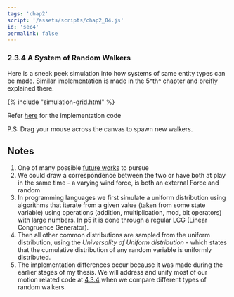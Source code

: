 ```yaml
---
tags: 'chap2'
script: '/assets/scripts/chap2_04.js'
id: 'sec4'
permalink: false
---
```

### 2.3.4 A System of Random Walkers

Here is a sneek peek simulation into how systems of same entity types can be made. Similar implementation is made in the 5^th^ chapter and breifly explained there.

{% include "simulation-grid.html" %}

Refer [here](https://github.com/beeezal/Honours-project-codes/blob/ParticleSystem-codes/rWalker_system_basic/sketch.js) for the implementation code

P.S: Drag your mouse across the canvas to spawn new walkers.

## Notes

1. One of many possible [future works](?tab=t.0#heading=h.d5gura22t3ck) to pursue   
2. We could draw a correspondence between the two or have both at play in the same time \- a varying wind force, is both an external Force and random  
3. In programming languages we first simulate a uniform distribution using algorithms that iterate from a given value (taken from some state variable) using operations (addition, multiplication, mod, bit operators) with large numbers. In p5 it is done through a regular LCG (Linear Congruence Generator).  
4. Then all other common distributions are sampled from the uniform distribution, using the *Universality of Uniform distribution* \- which states that the cumulative distribution of any random variable is uniformly distributed.   
5. The implementation differences occur because it was made during the earlier stages of my thesis. We will address and unify most of our motion related code at [4.3.4](?tab=t.0#heading=h.8gepsg7cks0e) when we compare different types of random walkers.
